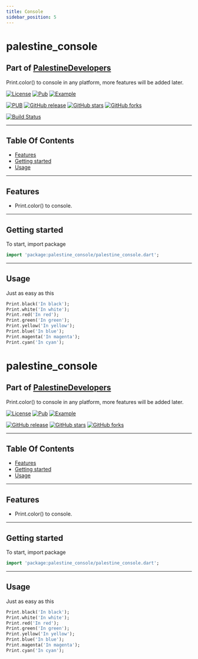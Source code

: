 ```yaml
---
title: Console
sidebar_position: 5
---
```


# palestine_console

## Part of [PalestineDevelopers](https://github.com/PalestineDevelopers)

Print.color() to console in any platform, more features will be added later.

[![License](https://img.shields.io/github/license/PalestineDevelopers/console?style=for-the-badge)](https://github.com/PalestineDevelopers)
[![Pub](https://img.shields.io/badge/Palestine%20Console-pub-blue?style=for-the-badge)](https://pub.dev/packages/palestine_console)
[![Example](https://img.shields.io/badge/Example-Ex-success?style=for-the-badge)](https://pub.dev/packages/palestine_console/example)

[![PUB](https://img.shields.io/pub/v/palestine_console.svg?style=for-the-badge)](https://pub.dev/packages/palestine_console)
[![GitHub release](https://img.shields.io/github/v/release/PalestineDevelopers/console?style=for-the-badge)](https://github.com/PalestineDevelopers/console/releases)
[![GitHub stars](https://img.shields.io/github/stars/PalestineDevelopers/console?style=for-the-badge)](https://github.com/PalestineDevelopers/console)
[![GitHub forks](https://img.shields.io/github/forks/PalestineDevelopers/console?style=for-the-badge)](https://github.com/PalestineDevelopers/console)

[![Build Status](https://img.shields.io/endpoint.svg?url=https%3A%2F%2Factions-badge.atrox.dev%2FPalestineDevelopers%2Fconsole%2Fbadge%3Fref%3Dmain&style=for-the-badge)](https://actions-badge.atrox.dev/PalestineDevelopers/console/goto?ref=main)

---

## Table Of Contents

* [Features](#features)
* [Getting started](#getting-started)
* [Usage](#usage)

---

## Features

* Print.color() to console.

---

## Getting started

To start, import package

```dart
import 'package:palestine_console/palestine_console.dart';
```

---

## Usage

Just as easy as this

```dart
Print.black('In black');
Print.white('In white');
Print.red('In red');
Print.green('In green');
Print.yellow('In yellow');
Print.blue('In blue');
Print.magenta('In magenta');
Print.cyan('In cyan');
```
# palestine_console

## Part of [PalestineDevelopers](https://github.com/PalestineDevelopers)

Print.color() to console in any platform, more features will be added later.

[![License](https://img.shields.io/github/license/PalestineDevelopers/console?style=for-the-badge)](https://github.com/PalestineDevelopers)
[![Pub](https://img.shields.io/badge/Palestine%20Console-pub-blue?style=for-the-badge)](https://pub.dev/packages/palestine_console)
[![Example](https://img.shields.io/badge/Example-Ex-success?style=for-the-badge)](https://pub.dev/packages/palestine_console/example)

[![GitHub release](https://img.shields.io/github/v/release/PalestineDevelopers/console?style=for-the-badge)](https://github.com/PalestineDevelopers/console/releases)
[![GitHub stars](https://img.shields.io/github/stars/PalestineDevelopers/console?style=for-the-badge)](https://github.com/PalestineDevelopers/console)
[![GitHub forks](https://img.shields.io/github/forks/PalestineDevelopers/console?style=for-the-badge)](https://github.com/PalestineDevelopers/console)

---

## Table Of Contents

* [Features](#features)
* [Getting started](#getting-started)
* [Usage](#usage)

---

## Features

* Print.color() to console.

---

## Getting started

To start, import package

```dart
import 'package:palestine_console/palestine_console.dart';
```

---

## Usage

Just as easy as this

```dart
Print.black('In black');
Print.white('In white');
Print.red('In red');
Print.green('In green');
Print.yellow('In yellow');
Print.blue('In blue');
Print.magenta('In magenta');
Print.cyan('In cyan');
```
